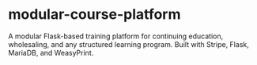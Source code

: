 # modular-course-platform
A modular Flask-based training platform for continuing education, wholesaling, and any structured learning program. Built with Stripe, Flask, MariaDB, and WeasyPrint.
